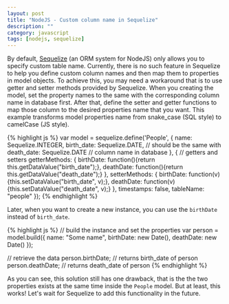```yaml
---
layout: post
title: "NodeJS - Custom column name in Sequelize"
description: ""
category: javascript
tags: [nodejs, sequelize]
---
```



By default, [Sequelize](http://sequelizejs.com/) (an ORM system for NodeJS) only
allows you to specify custom table name. Currently, there is no such feature in
Sequelize to help you define custom column names and then map them to properties
in model objects. To achieve this, you may need a workaround that is to use
getter and setter methods provided by Sequelize. When you creating the model,
set the property names to the same with the corresponding column name in
database first. After that, define the setter and getter functions to map those
column to the desired properties name that you want. This example transforms
model properties name from snake_case (SQL style) to camelCase (JS style).

{% highlight js %}
var model =
	sequelize.define('People', { 
    name: Sequelize.INTEGER,
    birth_date: Sequelize.DATE, // should be the same with
    death_date: Sequelize.DATE  // column name in database
  }, {
    // getters and setters
    getterMethods: {
      birthDate: function(){return this.getDataValue("birth_date");},
      deathDate: function(){return this.getDataValue("death_date");}
    },
    setterMethods: {
      birthDate: function(v){this.setDataValue("birth_date", v);},
      deathDate: function(v){this.setDataValue("death_date", v);}
    },
    timestamps: false,
    tableName: "people"
	});
{% endhighlight %}

Later, when you want to create a new instance, you can use the `birthDate`
instead of `birth_date`.

<!-- more -->

{% highlight js %}
// build the instance and set the properties
var person = model.build({
  name: "Some name",
  birthDate: new Date(),
  deathDate: new Date()
});

// retrieve the data
person.birthDate; // returns birth_date of person
person.deathDate; // returns death_date of person
{% endhighlight %}

As you can see, this solution still has one drawback, that is the the two
properties exists at the same time inside the `People` model. But at least, this
works! Let's wait for Sequelize to add this functionality in the future.
